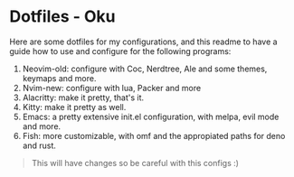 # Dotfiles - Oku

Here are some dotfiles for my configurations, and this readme to have a guide how to use and configure for the following programs:

1. Neovim-old: configure with Coc, Nerdtree, Ale and some themes, keymaps and more.
2. Nvim-new: configure with lua, Packer and more
2. Alacritty: make it pretty, that's it.
3. Kitty: make it pretty as well.
4. Emacs: a pretty extensive init.el configuration, with melpa, evil mode and more.
5. Fish: more customizable, with omf and the appropiated paths for deno and rust.

> This will have changes so be careful with this configs :)
